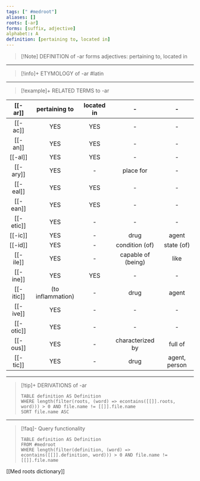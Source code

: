 ```yaml
---
tags: [" #medroot"]
aliases: []
roots: [-ar]
forms: [suffix, adjective]
alphabet:: A
definition: [pertaining to, located in]
---
```

>[!Note] DEFINITION of -ar
>forms adjectives: pertaining to, located in
_____
>[!info]+ ETYMOLOGY of -ar
>#latin
_____
>[!example]+ RELATED TERMS to -ar
>
|  [[-ar]]  |   pertaining to   | located in |         -          |       -       |
|:---------:|:-----------------:|:----------:|:------------------:|:-------------:|
|  [[-ac]]  |        YES        |    YES     |         -          |       -       |
|  [[-an]]  |        YES        |    YES     |         -          |       -       |
|  [[-al]]  |        YES        |    YES     |         -          |       -       |
| [[-ary]]  |        YES        |     -      |     place for      |       -       |
| [[-eal]]  |        YES        |    YES     |         -          |       -       |
| [[-ean]]  |        YES        |    YES     |         -          |       -       |
| [[-etic]] |        YES        |     -      |         -          |       -       |
|  [[-ic]]  |        YES        |     -      |        drug        |     agent     |
|  [[-id]]  |        YES        |     -      |   condition (of)   |  state (of)   |
| [[-ile]]  |        YES        |     -      | capable of (being) |     like      |
| [[-ine]]  |        YES        |    YES     |         -          |       -       |
| [[-itic]] | (to inflammation) |     -      |        drug        |     agent     |
| [[-ive]]  |        YES        |     -      |         -          |       -       |
| [[-otic]] |        YES        |     -      |         -          |       -       |
| [[-ous]]  |        YES        |     -      |  characterized by  |    full of    |
| [[-tic]]  |        YES        |     -      |        drug        | agent, person |
_____
>[!tip]+ DERIVATIONS of -ar
>```dataview
>TABLE definition AS Definition 
>WHERE length(filter(roots, (word) => econtains([[]].roots, word))) > 0 AND file.name != [[]].file.name
>SORT file.name ASC
>```
_____
>[!faq]- Query functionality
>
>```dataview
>TABLE definition AS Definition
>FROM #medroot
>WHERE length(filter(definition, (word) => econtains([[]].definition, word))) > 0 AND file.name != [[]].file.name
>```

[[Med roots dictionary]]